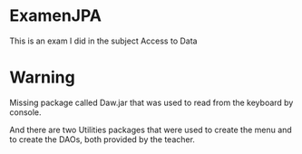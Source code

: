 # ExamenJPA
This is an exam I did in the subject Access to Data
 
# Warning

Missing package called Daw.jar that was used to read from the keyboard by console.

And there are two Utilities packages that were used to create the menu and to create the DAOs, both provided by the teacher.
